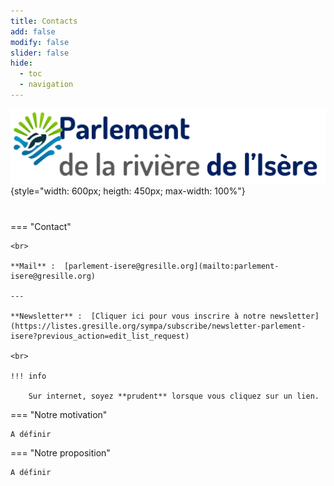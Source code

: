 ```yaml
---
title: Contacts
add: false
modify: false
slider: false
hide:
  - toc
  - navigation
---
```


![logo-accueil](https://github.com/Konsilion/konsilion-drive/blob/main/logo_banniere_index.png?raw=true){style="width: 600px; heigth: 450px; max-width: 100%"}

# 


=== "Contact"

    <br>

    **Mail** :  [parlement-isere@gresille.org](mailto:parlement-isere@gresille.org)

    ---

    **Newsletter** :  [Cliquer ici pour vous inscrire à notre newsletter](https://listes.gresille.org/sympa/subscribe/newsletter-parlement-isere?previous_action=edit_list_request)

    <br>
    
    !!! info
    
        Sur internet, soyez **prudent** lorsque vous cliquez sur un lien.

=== "Notre motivation"

    
    A définir

=== "Notre proposition"

    
    A définir
    
